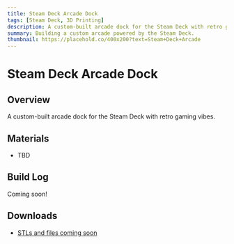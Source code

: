 ```yaml
---
title: Steam Deck Arcade Dock
tags: [Steam Deck, 3D Printing]
description: A custom-built arcade dock for the Steam Deck with retro gaming vibes.
summary: Building a custom arcade powered by the Steam Deck.
thumbnail: https://placehold.co/400x200?text=Steam+Deck+Arcade
---
```


# Steam Deck Arcade Dock

## Overview

A custom-built arcade dock for the Steam Deck with retro gaming vibes.

## Materials

- TBD

## Build Log

Coming soon!

## Downloads

- [STLs and files coming soon]()
